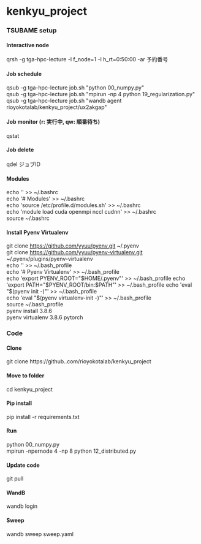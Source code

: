 # kenkyu_project
### TSUBAME setup
#### Interactive node
qrsh -g tga-hpc-lecture -l f_node=1 -l h_rt=0:50:00 -ar 予約番号  
#### Job schedule
qsub -g tga-hpc-lecture job.sh "python 00_numpy.py"  
qsub -g tga-hpc-lecture job.sh "mpirun -np 4 python 19_regularization.py"  
qsub -g tga-hpc-lecture job.sh "wandb agent rioyokotalab/kenkyu_project/ux2akgap"
#### Job monitor (r: 実行中, qw: 順番待ち)
qstat
#### Job delete
qdel ジョブID

#### Modules
echo '' >> ~/.bashrc  
echo '# Modules' >> ~/.bashrc  
echo 'source /etc/profile.d/modules.sh' >> ~/.bashrc  
echo 'module load cuda openmpi nccl cudnn' >> ~/.bashrc  
source ~/.bashrc

#### Install Pyenv Virtualenv
git clone https://github.com/yyuu/pyenv.git ~/.pyenv  
git clone https://github.com/yyuu/pyenv-virtualenv.git ~/.pyenv/plugins/pyenv-virtualenv  
echo '' >> ~/.bash_profile  
echo '# Pyenv Virtualenv' >> ~/.bash_profile  
echo 'export PYENV_ROOT="$HOME/.pyenv"' >> ~/.bash_profile  
echo 'export PATH="$PYENV_ROOT/bin:$PATH"' >> ~/.bash_profile  
echo 'eval "$(pyenv init -)"' >> ~/.bash_profile  
echo 'eval "$(pyenv virtualenv-init -)"' >> ~/.bash_profile  
source ~/.bash_profile  
pyenv install 3.8.6  
pyenv virtualenv 3.8.6 pytorch

### Code
#### Clone
git clone https://github..com/rioyokotalab/kenkyu_project
#### Move to folder
cd kenkyu_project
#### Pip install
pip install -r requirements.txt
#### Run
python 00_numpy.py  
mpirun -npernode 4 -np 8 python 12_distributed.py
#### Update code
git pull
#### WandB
wandb login
#### Sweep
wandb sweep sweep.yaml
